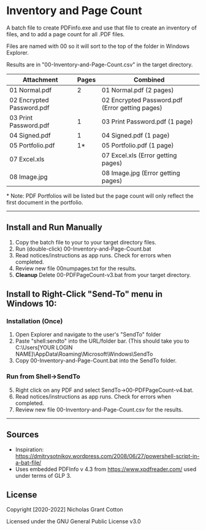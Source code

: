# Inventory and Page Count
A batch file to create PDFinfo.exe and use that file to create an inventory of files, and to add a page count for all .PDF files.

Files are named with 00 so it will sort to the top of the folder in Windows Explorer. 

Results are in "00-Inventory-and-Page-Count.csv" in the target directory.

|Attachment|Pages |Combined|
|---|---|----------------|
|01 Normal.pdf | 2 |01 Normal.pdf (2 pages)|
|02 Encrypted Password.pdf|      | 02 Encrypted Password.pdf (Error getting pages)|
03 Print Password.pdf | 1 | 03 Print Password.pdf (1 page)|
04 Signed.pdf | 1 | 04 Signed.pdf (1 page)|
05 Portfolio.pdf | 1* | 05 Portfolio.pdf (1 page)|
07 Excel.xls | | 07 Excel.xls (Error getting pages)|
08 Image.jpg |  | 08 Image.jpg (Error getting pages)|
 

\* Note: PDF Portfolios will be listed but the page count will only reflect the first document in the portfolio. 

---
## Install and Run Manually 
1. Copy the batch file to your to your target directory files.
2. Run (double-click) 00-Inventory-and-Page-Count.bat
3. Read notices/instructions as app runs. Check for errors when completed.
4. Review new file 00numpages.txt for the results.
5. **Cleanup** Delete 00-PDFPageCount-v3.bat from your target directory.

## Install to Right-Click "Send-To" menu in Windows 10:
### Installation (Once)
1. Open Explorer and navigate to the user's "SendTo" folder
2. Paste "shell:sendto" into the URL/folder bar.
(This should take you to C:\Users\[YOUR LOGIN NAME]\AppData\Roaming\Microsoft\Windows\SendTo
3. Copy 00-Inventory-and-Page-Count.bat into the SendTo folder.
### Run from Shell->SendTo
5. Right click on any PDF and select SendTo->00-PDFPageCount-v4.bat. 
6. Read notices/instructions as app runs. Check for errors when completed.
4. Review new file 00-Inventory-and-Page-Count.csv for the results.
---

## Sources
- Inspiration: https://dmitrysotnikov.wordpress.com/2008/06/27/powershell-script-in-a-bat-file/
- Uses embedded PDFInfo v 4.3 from https://www.xpdfreader.com/ used under terms of GLP 3.

## License

Copyright [2020-2022] Nicholas Grant Cotton

Licensed under the GNU General Public License v3.0
